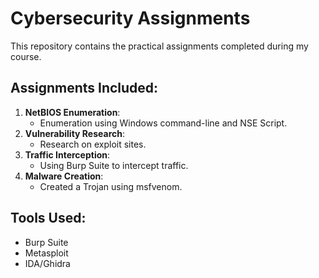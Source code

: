 # Cybersecurity Assignments
This repository contains the practical assignments completed during my course.

## Assignments Included:
1. **NetBIOS Enumeration**:
   - Enumeration using Windows command-line and NSE Script.
2. **Vulnerability Research**:
   - Research on exploit sites.
3. **Traffic Interception**:
   - Using Burp Suite to intercept traffic.
4. **Malware Creation**:
   - Created a Trojan using msfvenom.
   
## Tools Used:
- Burp Suite
- Metasploit
- IDA/Ghidra

